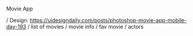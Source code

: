 Movie App

  / Design: https://uidesigndaily.com/posts/photoshop-movie-app-mobile-day-193
  / list of movies
  / movie info
  / fav movie
  / actors
